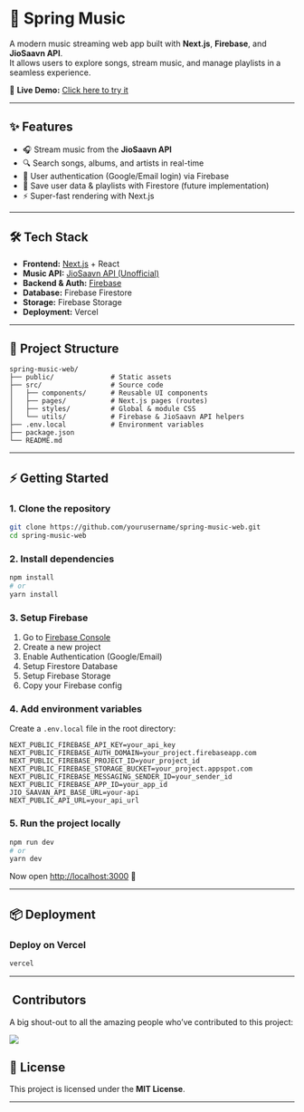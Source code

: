 # 🎵 Spring Music 

A modern music streaming web app built with **Next.js**, **Firebase**, and **JioSaavn API**.  
It allows users to explore songs, stream music, and manage playlists in a seamless experience.

🚀 **Live Demo:** [Click here to try it](https://spring-music-player-n27p.vercel.app)

---

## ✨ Features

- 🎧 Stream music from the **JioSaavn API**  
- 🔍 Search songs, albums, and artists in real-time  
- 🔐 User authentication (Google/Email login) via Firebase  
- 📂 Save user data & playlists with Firestore  (future implementation)
- ⚡ Super-fast rendering with Next.js   

---

## 🛠️ Tech Stack

- **Frontend:** [Next.js](https://nextjs.org/) + React  
- **Music API:** [JioSaavn API (Unofficial)](https://github.com/sumitkolhe/jiosaavn-api)  
- **Backend & Auth:** [Firebase](https://firebase.google.com/)  
- **Database:** Firebase Firestore  
- **Storage:** Firebase Storage  
- **Deployment:** Vercel  

---

## 📂 Project Structure

```
spring-music-web/
├── public/              # Static assets
├── src/                 # Source code
│   ├── components/      # Reusable UI components
│   ├── pages/           # Next.js pages (routes)
│   ├── styles/          # Global & module CSS
│   └── utils/           # Firebase & JioSaavn API helpers
├── .env.local           # Environment variables
├── package.json
└── README.md
```

---

## ⚡ Getting Started

### 1. Clone the repository
```bash
git clone https://github.com/yourusername/spring-music-web.git
cd spring-music-web
```

### 2. Install dependencies
```bash
npm install
# or
yarn install
```

### 3. Setup Firebase
1. Go to [Firebase Console](https://console.firebase.google.com/)  
2. Create a new project  
3. Enable Authentication (Google/Email)  
4. Setup Firestore Database  
5. Setup Firebase Storage  
6. Copy your Firebase config  

### 4. Add environment variables
Create a `.env.local` file in the root directory:
```env
NEXT_PUBLIC_FIREBASE_API_KEY=your_api_key
NEXT_PUBLIC_FIREBASE_AUTH_DOMAIN=your_project.firebaseapp.com
NEXT_PUBLIC_FIREBASE_PROJECT_ID=your_project_id
NEXT_PUBLIC_FIREBASE_STORAGE_BUCKET=your_project.appspot.com
NEXT_PUBLIC_FIREBASE_MESSAGING_SENDER_ID=your_sender_id
NEXT_PUBLIC_FIREBASE_APP_ID=your_app_id
JIO_SAAVAN_API_BASE_URL=your-api
NEXT_PUBLIC_API_URL=your_api_url
```

### 5. Run the project locally
```bash
npm run dev
# or
yarn dev
```
Now open [http://localhost:3000](http://localhost:3000) 🎉

---

## 📦 Deployment

### Deploy on Vercel
```bash
vercel
```

---

## ​ Contributors

A big shout-out to all the amazing people who’ve contributed to this project:

<a href="https://github.com/Satyam1923/Spring-Music-Player/graphs/contributors">
  <img src="https://contrib.rocks/image?repo=Satyam1923/Spring-Music-Player" />
</a>


## 📜 License

This project is licensed under the **MIT License**.

---
